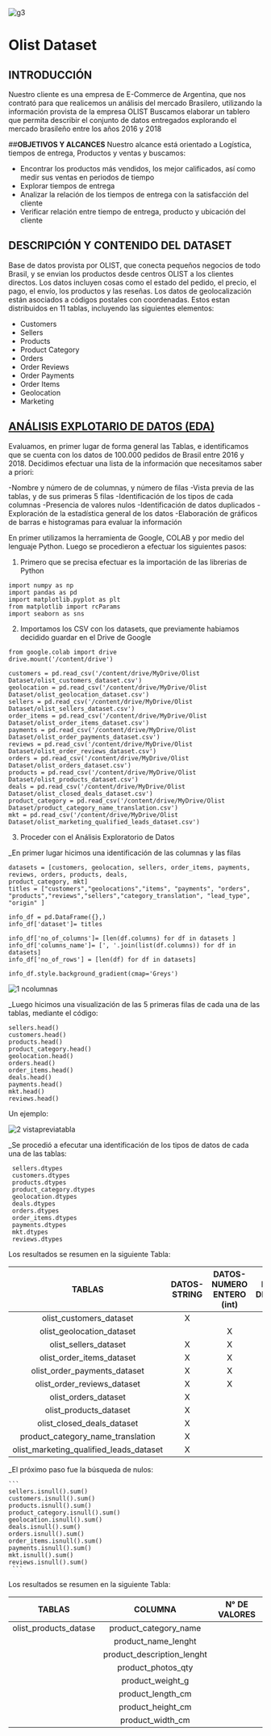 ![g3](https://github.com/BarretoVeronicaG/olist/assets/138631372/47fa3155-955c-4f70-8c56-1bad49e7ed9d)
# Olist Dataset                            

## **INTRODUCCIÓN**
Nuestro cliente es una empresa de E-Commerce de Argentina, que nos contrató para que realicemos un análisis del mercado Brasilero, utilizando la información provista de la empresa OLIST
Buscamos elaborar un tablero que permita describir el conjunto de datos entregados explorando el mercado brasileño entre los años 2016 y 2018

##**OBJETIVOS Y ALCANCES**
Nuestro alcance está orientado a Logística, tiempos de entrega, Productos y ventas y buscamos:

- Encontrar los productos más vendidos, los mejor calificados, así como medir sus ventas en periodos de tiempo 
- Explorar tiempos de entrega
- Analizar la relación de los tiempos de entrega con la satisfacción del cliente
- Verificar relación entre tiempo de entrega, producto y ubicación del cliente

## **DESCRIPCIÓN Y CONTENIDO DEL DATASET**
Base de datos provista por OLIST, que conecta pequeños negocios de todo Brasil, y se envian los productos desde centros OLIST a los clientes directos.
Los datos incluyen cosas como el estado del pedido, el precio, el pago, el envío, los productos y las reseñas. Los datos de geolocalización están asociados a códigos postales con coordenadas. 
Estos estan distribuidos en  11 tablas, incluyendo las siguientes elementos:


- Customers
- Sellers
- Products
- Product Category
- Orders
- Order Reviews
- Order Payments
- Order Items
- Geolocation
- Marketing


## **[ANÁLISIS EXPLOTARIO DE DATOS (EDA)](https://colab.research.google.com/drive/1bshbGjL9_eAs9u156hEGosSPF-lm0r7b#scrollTo=UAu9JfMHok-_)**   
Evaluamos, en primer lugar de forma general las Tablas, e identificamos que se cuenta con los datos de 100.000 pedidos de Brasil entre 2016 y 2018. 
Decidimos efectuar una lista de la información que necesitamos saber a priori:

-Nombre y número de de columnas, y número de filas
-Vista previa de las tablas, y de sus primeras 5 filas
-Identificación de los tipos de cada columnas
-Presencia de valores nulos
-Identificación de datos duplicados
-Exploración de la estadística general de los datos
-Elaboración de gráficos de barras e histogramas para evaluar la información 

En primer utilizamos la herramienta de Google, COLAB y por medio del lenguaje Python.
Luego se procedieron a efectuar los siguientes pasos: 

1)  Primero que se precisa efectuar es la importación de las librerias de Python

```
import numpy as np
import pandas as pd
import matplotlib.pyplot as plt
from matplotlib import rcParams
import seaborn as sns
```

2) Importamos los CSV con los datasets, que previamente habiamos decidido guardar en el Drive de Google
```
from google.colab import drive
drive.mount('/content/drive')

customers = pd.read_csv('/content/drive/MyDrive/Olist Dataset/olist_customers_dataset.csv')
geolocation = pd.read_csv('/content/drive/MyDrive/Olist Dataset/olist_geolocation_dataset.csv')
sellers = pd.read_csv('/content/drive/MyDrive/Olist Dataset/olist_sellers_dataset.csv')
order_items = pd.read_csv('/content/drive/MyDrive/Olist Dataset/olist_order_items_dataset.csv')
payments = pd.read_csv('/content/drive/MyDrive/Olist Dataset/olist_order_payments_dataset.csv')
reviews = pd.read_csv('/content/drive/MyDrive/Olist Dataset/olist_order_reviews_dataset.csv')
orders = pd.read_csv('/content/drive/MyDrive/Olist Dataset/olist_orders_dataset.csv')
products = pd.read_csv('/content/drive/MyDrive/Olist Dataset/olist_products_dataset.csv')
deals = pd.read_csv('/content/drive/MyDrive/Olist Dataset/olist_closed_deals_dataset.csv')
product_category = pd.read_csv('/content/drive/MyDrive/Olist Dataset/product_category_name_translation.csv')
mkt = pd.read_csv('/content/drive/MyDrive/Olist Dataset/olist_marketing_qualified_leads_dataset.csv')
```

3) Proceder con el  Análisis Exploratorio de Datos

  _En primer lugar hicimos una identificación de las columnas y las filas
  ```
  datasets = [customers, geolocation, sellers, order_items, payments, reviews, orders, products, deals,
  product_category, mkt]
  titles = ["customers","geolocations","items", "payments", "orders", "products","reviews","sellers","category_translation", "lead_type", "origin" ]
  
  info_df = pd.DataFrame({},)
  info_df['dataset']= titles
  
  info_df['no_of_columns']= [len(df.columns) for df in datasets ]
  info_df['columns_name']= [', '.join(list(df.columns)) for df in datasets]
  info_df['no_of_rows'] = [len(df) for df in datasets]
  
  info_df.style.background_gradient(cmap='Greys')

  ```
![1 ncolumnas](https://github.com/BarretoVeronicaG/olist/assets/138631372/d8711367-c31f-4796-809d-45080b7e30a6)

  _Luego hicimos una visualización de las 5 primeras filas de cada una de las tablas, mediante el código:

  ```
  sellers.head()
  customers.head()
  products.head()
  product_category.head()
  geolocation.head()
  orders.head()
  order_items.head()
  deals.head()
  payments.head()
  mkt.head()
  reviews.head()
  ```

  Un ejemplo:
  
  ![2 vistapreviatabla](https://github.com/BarretoVeronicaG/olist/assets/138631372/c13acb8d-895d-46af-b19a-43eac5fad494)

  _Se procedió a efecutar una identificación de los tipos de datos de cada una de las tablas:
    
   ```
    sellers.dtypes
    customers.dtypes
    products.dtypes
    product_category.dtypes
    geolocation.dtypes
    deals.dtypes
    orders.dtypes
    order_items.dtypes
    payments.dtypes
    mkt.dtypes
    reviews.dtypes
   ```

  Los resultados se resumen en la siguiente Tabla:
 

   | TABLAS                                   | DATOS-STRING        | DATOS-NUMERO ENTERO (int) | DATOS-NUMERO DECIMALES (float) |
   |    :---:                                 |     :---:           |           :---:           |                :---:           | 
   | olist_customers_dataset                  | X                   |                           |                   X            | 
   | olist_geolocation_dataset                |                     | X                         |                                | 
   | olist_sellers_dataset                    | X                   | X                         |                                | 
   | olist_order_items_dataset                | X                   | X                         |                  X             | 
   | olist_order_payments_dataset             | X                   | X                         |                  X             | 
   | olist_order_reviews_dataset              | X                   | X                         |                                | 
   | olist_orders_dataset                     | X                   |                           |                                | 
   | olist_products_dataset                   | X                   |                           |         X                      | 
   | olist_closed_deals_dataset               | X                   |                           |             X                   | 
   | product_category_name_translation        | X                   |                           |                                | 
   | olist_marketing_qualified_leads_dataset  | X                   |                           |                                | 
    
   _El próximo paso fue la búsqueda de nulos:
   
    ```
    sellers.isnull().sum()
    customers.isnull().sum()
    products.isnull().sum()
    product_category.isnull().sum()
    geolocation.isnull().sum()
    deals.isnull().sum()
    orders.isnull().sum()
    order_items.isnull().sum()
    payments.isnull().sum()
    mkt.isnull().sum()
    reviews.isnull().sum() 
     ```
  Los resultados se resumen en la siguiente Tabla:
 
  | TABLAS                                             | COLUMNA                     | N° DE VALORES  |
  |    :---:                                           |     :---:                   |           :---:|  
  |olist_products_datase                               |  product_category_name      |                |
  |                                                    | product_name_lenght         |                |
  |                                                    |  product_description_lenght |                |
  |                                                    | product_photos_qty          |                |
  |                                                    | product_weight_g            |                |
  |                                                    | product_length_cm           |                |
  |                                                    | product_height_cm           |                |
  |                                                    | product_width_cm            |                |




    










